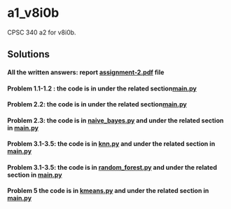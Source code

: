 # a1_v8i0b

 CPSC 340 a2 for v8i0b.

## Solutions

#### All the written answers: report [assignment-2.pdf](https://github.ugrad.cs.ubc.ca/CPSC340-2018W-T1/a2_v8i0b/blob/master/doc/340_Assignments_2.pdf) file

#### Problem 1.1-1.2 : the code is in under the related section[main.py](https://github.ugrad.cs.ubc.ca/CPSC340-2018W-T1/a2_v8i0b/blob/master/code/main.py)

#### Problem 2.2: the code is in under the related section[main.py](https://github.ugrad.cs.ubc.ca/CPSC340-2018W-T1/a2_v8i0b/blob/master/code/main.py)

#### Problem 2.3: the code is in [naive_bayes.py](https://github.ugrad.cs.ubc.ca/CPSC340-2018W-T1/a2_v8i0b/blob/master/code/naive_bayes.py) and under the related section in [main.py](https://github.ugrad.cs.ubc.ca/CPSC340-2018W-T1/a2_v8i0b/blob/master/code/main.py)

#### Problem 3.1-3.5: the code is in [knn.py](https://github.ugrad.cs.ubc.ca/CPSC340-2018W-T1/a2_v8i0b/blob/master/code/knn.py) and under the related section in [main.py](https://github.ugrad.cs.ubc.ca/CPSC340-2018W-T1/a2_v8i0b/blob/master/code/main.py)

#### Problem 3.1-3.5: the code is in [random_forest.py](https://github.ugrad.cs.ubc.ca/CPSC340-2018W-T1/a2_v8i0b/blob/master/code/random_forest.py) and under the related section in [main.py](https://github.ugrad.cs.ubc.ca/CPSC340-2018W-T1/a2_v8i0b/blob/master/code/main.py)

#### Problem 5 the code is in [kmeans.py](https://github.ugrad.cs.ubc.ca/CPSC340-2018W-T1/a2_v8i0b/blob/master/code/kmeans.py)  and under the related section in [main.py](https://github.ugrad.cs.ubc.ca/CPSC340-2018W-T1/a2_v8i0b/blob/master/code/main.py)




